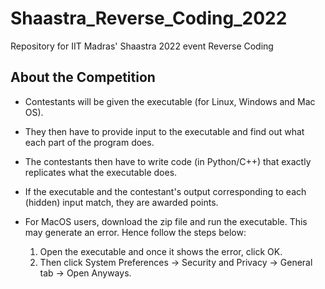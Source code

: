 # Shaastra_Reverse_Coding_2022
Repository for IIT Madras' Shaastra 2022 event Reverse Coding

## About the Competition

* Contestants will be given the executable (for Linux, Windows and Mac OS).
* They then have to provide input to the executable and find out what each part of the program does.
* The contestants then have to write code (in Python/C++) that exactly replicates what the executable does.
* If the executable and the contestant's output corresponding to each (hidden) input match, they are awarded points.
* For MacOS users, download the zip file and run the executable. This may generate an error. Hence follow the steps below:

    1. Open the executable and once it shows the error, click OK.
    1. Then click System Preferences -> Security and Privacy -> General tab -> Open Anyways.